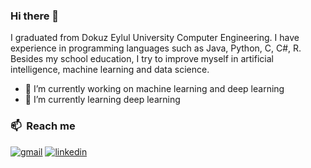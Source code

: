 ### Hi there 👋

I graduated from Dokuz Eylul University Computer Engineering. I have experience in programming languages such as Java, Python, C, C#, R. Besides my school education, I try to improve myself in artificial intelligence, machine learning and data science. 


- 🔭 I’m currently working on machine learning and deep learning
- 🌱 I’m currently learning deep learning

### 📫 &nbsp;Reach me
[![gmail](https://img.shields.io/badge/-atakan.kocyigitt@gmail.com-D14836?style=flat&logo=Gmail&logoColor=white)](mailto:atakan.kocyigitt@gmail.com)
[![linkedin](https://img.shields.io/badge/-AtakanKocyigit-0A66C2?style=flat&logo=linkedin&logoColor=white)](https://www.linkedin.com/in/atakan-kocyigitt/)

